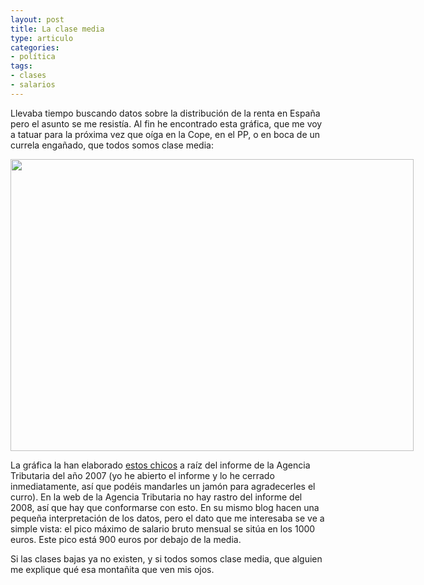 ```yaml
---
layout: post
title: La clase media
type: articulo
categories:
- política
tags:
- clases
- salarios
---
```

<div>Llevaba tiempo buscando datos sobre la distribución de la renta en España pero el asunto se me resistía. Al fin he encontrado esta gráfica, que me voy a tatuar para la próxima vez que oíga en la Cope, en el PP, o en boca de un currela engañado, que todos somos clase media:</p>
<p style="text-align: center;"><a href="http://maldekstrakolono.net/wp-content/uploads/2010/01/salarios_espana.jpg"><img class="aligncenter" style="max-width: 800px;" src="{{ site.baseurl }}/assets/salarios_espana.jpg" alt="" width="645" height="467" /></a></p>
<p>La gráfica la han elaborado <a href="http://lamoqueta.blogspot.com/2009/12/distribucion-de-la-renta-en-espana.html">estos chicos</a> a raíz del informe de la Agencia Tributaria del año 2007 (yo he abierto el informe y lo he cerrado inmediatamente, así que podéis mandarles un jamón para agradecerles el curro). En la web de la Agencia Tributaria no hay rastro del informe del 2008, así que hay que conformarse con esto. En su mismo blog hacen una pequeña interpretación de los datos, pero el dato que me interesaba se ve a simple vista: el pico máximo de salario bruto mensual se sitúa en los 1000 euros. Este pico está 900 euros por debajo de la media.</p>
<p>Si las clases bajas ya no existen, y si todos somos clase media, que alguien me explique qué esa montañita que ven mis ojos.</p>
</div>
<div class="zemanta-pixie"><img class="zemanta-pixie-img" src="{{ site.baseurl }}/assets/pixy.gif?x-id=75c01d39-c169-81d2-a8e3-cdf07223475e" alt="" /></div>
